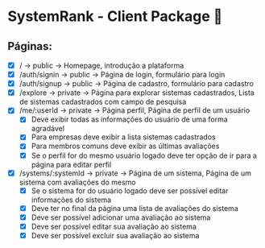 # SystemRank - Client Package 👔

## Páginas:

- [x] / -> public -> Homepage, introdução a plataforma
- [x] /auth/signin -> public -> Página de login, formulário para login
- [x] /auth/signup -> public -> Página de cadastro, formulário para cadastro
- [x] /explore -> private -> Página para explorar sistemas cadastrados, Lista de sistemas cadastrados com campo de pesquisa
- [x] /me/:userId -> private -> Página perfil, Página de perfil de um usuário
  - [x] Deve exibir todas as informações do usuário de uma forma agradável
  - [x] Para empresas deve exibir a lista sistemas cadastrados
  - [x] Para membros comuns deve exibir as últimas avaliações
  - [x] Se o perfil for do mesmo usuário logado deve ter opção de ir para a página para editar perfil
- [x] /systems/:systemId -> private -> Página de um sistema, Página de um sistema com avaliações do mesmo
  - [x] Se o sistema for do usuário logado deve ser possível editar informações do sistema
  - [x] Deve ter no final da página uma lista de avaliações do sistema
  - [x] Deve ser possível adicionar uma avaliação ao sistema
  - [x] Deve ser possível editar sua avaliação ao sistema
  - [x] Deve ser possível excluir sua avaliação ao sistema